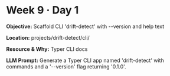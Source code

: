 # Week 9 · Day 1

**Objective:** Scaffold CLI 'drift-detect' with --version and help text

**Location:** projects/drift-detect/cli/

**Resource & Why:** Typer CLI docs

**LLM Prompt:** Generate a Typer CLI app named 'drift-detect' with commands and a '--version' flag returning '0.1.0'.
